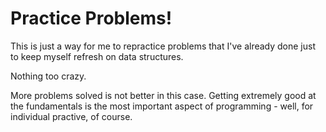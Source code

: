 # Practice Problems!

This is just a way for me to repractice problems that I've already done just to keep myself refresh on data structures.

Nothing too crazy.

More problems solved is not better in this case. Getting extremely good at the fundamentals is the most important aspect of programming - well, for individual practive, of course.
